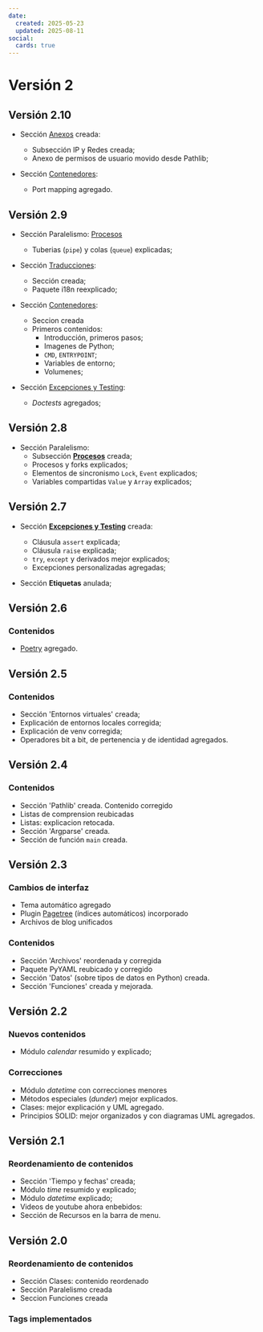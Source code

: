```yaml
---
date:
  created: 2025-05-23
  updated: 2025-08-11
social:
  cards: true
---
```



# Versión 2


## Versión 2.10


- Sección [Anexos](../../anexos/index.md) creada:
    - Subsección IP y Redes creada;
    - Anexo de permisos de usuario movido desde Pathlib;

- Sección [Contenedores](../../contenedores/index.md):
    - Port mapping agregado.

<!-- mas -->

## Versión 2.9

- Sección Paralelismo: 
    [Procesos](../../paralelismo/procesos/index.md)
    - Tuberias (`pipe`) y colas (`queue`) explicadas;

- Sección [Traducciones](../../index.md):
    - Sección creada;
    - Paquete i18n reexplicado;

- Sección [Contenedores](../../contenedores/index.md):
    - Seccion creada
    - Primeros contenidos:
      - Introducción, primeros pasos;
      - Imagenes de Python;
      - `CMD`, `ENTRYPOINT`;
      - Variables de entorno;
      - Volumenes;

- Sección [Excepciones y Testing](../../tests/index.md):
    - *Doctests* agregados;


## Versión 2.8

- Sección Paralelismo: 
    - Subsección **[Procesos](../../paralelismo/procesos/index.md)** creada;
    - Procesos y forks explicados;
    - Elementos de sincronismo  `Lock`, `Event` explicados;
    - Variables compartidas `Value` y `Array` explicados;



## Versión 2.7

- Sección **[Excepciones y Testing](../../tests/index.md)** creada:
  
    - Cláusula `assert` explicada;
    - Cláusula `raise` explicada;
    - `try`, `except` y derivados mejor explicados;
    - Excepciones personalizadas agregadas;

- Sección **Etiquetas** anulada;



## Versión 2.6

### Contenidos

- [Poetry](../../entornos/poetry/index.md) agregado.


## Versión 2.5


### Contenidos

- Sección 'Entornos virtuales' creada;
- Explicación de entornos locales corregida;
- Explicación de venv corregida;
- Operadores bit a bit, de pertenencia y de identidad agregados.


## Versión 2.4

### Contenidos

- Sección 'Pathlib' creada. Contenido corregido
- Listas de comprension reubicadas
- Listas: explicacion retocada.
- Sección 'Argparse' creada.
- Sección de función `main` creada.

## Versión 2.3

### Cambios de interfaz

- Tema automático agregado
- Plugin [Pagetree](https://tombreit.github.io/mkdocs-pagetree-plugin/) (índices automáticos) incorporado 
- Archivos de blog unificados

### Contenidos

- Sección 'Archivos' reordenada y corregida
- Paquete PyYAML reubicado y corregido
- Sección 'Datos' (sobre tipos de datos en Python) creada.
- Sección 'Funciones' creada y mejorada.


## Versión 2.2


### Nuevos contenidos

- Módulo *calendar* resumido y explicado;


### Correcciones

- Módulo *datetime* con correcciones menores
- Métodos especiales (*dunder*) mejor explicados.
- Clases: mejor explicación y UML agregado.
- Principios SOLID: mejor organizados y con diagramas UML agregados.



## Versión 2.1

### Reordenamiento de contenidos
- Sección 'Tiempo y fechas' creada;
- Módulo *time* resumido y explicado;
- Módulo *datetime* explicado;
- Videos de youtube ahora enbebidos:
- Sección de Recursos en la barra de menu.


## Versión 2.0

### Reordenamiento de contenidos
- Sección Clases: contenido reordenado
- Sección Paralelismo creada
- Seccion Funciones creada

### Tags implementados
